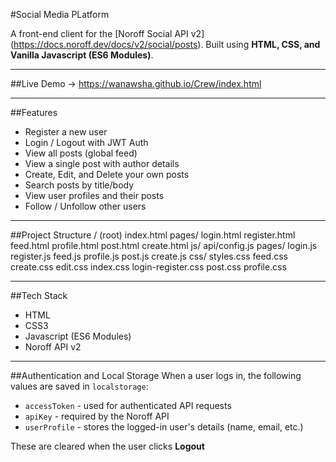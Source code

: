 #Social Media PLatform

A front-end client for the [Noroff Social API v2] (https://docs.noroff.dev/docs/v2/social/posts).
Built using **HTML, CSS, and Vanilla Javascript (ES6 Modules)**.

---

##Live Demo -> https://wanawsha.github.io/Crew/index.html 

---

##Features
- Register a new user  
- Login / Logout with JWT Auth  
- View all posts (global feed)  
- View a single post with author details  
- Create, Edit, and Delete your own posts  
- Search posts by title/body  
- View user profiles and their posts  
- Follow / Unfollow other users 

---

##Project Structure
/ (root)
index.html
pages/
  login.html
  register.html
  feed.html
  profile.html
  post.html
  create.html
js/
  api/config.js
  pages/
    login.js
    register.js
    feed.js
    profile.js
    post.js
    create.js
css/
  styles.css
  feed.css
  create.css
  edit.css
  index.css
  login-register.css
  post.css
  profile.css

---

##Tech Stack
- HTML
- CSS3
- Javascript (ES6 Modules)
- Noroff API v2

---

##Authentication and Local Storage
When a user logs in, the following values are saved in `localstorage`:
- `accessToken` - used for authenticated API requests
- `apiKey` - required by the Noroff API
- `userProfile` - stores the logged-in user's details (name, email, etc.)

These are cleared when the user clicks **Logout**
